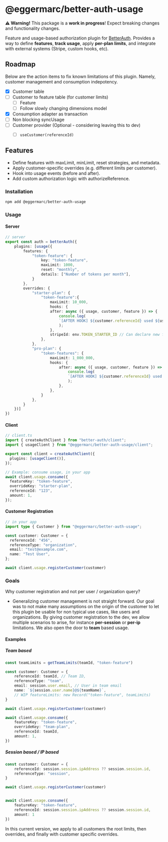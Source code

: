 # @eggermarc/better-auth-usage

**⚠️ Warning!** This package is a **work in progress**! Expect breaking changes and functionality changes.

Feature and usage-based authorization plugin for [BetterAuth](https://www.better-auth.com/). Provides a way to define **features**, **track usage**, apply **per-plan limits**, and integrate with external systems (Stripe, custom hooks, etc).

## Roadmap
Below are the action items to fix known limitations of this plugin. Namely, customer management and consumption indepotency.
- [x] Customer table
- [ ] Customer to feature table (for customer limits)
    - [ ] Feature 
    - [ ] Follow slowly changing dimensions model
- [x] Consumption adapter as transaction
- [ ] Non blocking syncUsage
- [ ] Customer provider (Optional - considering leaving this to dev)
    - [ ] `useCustomer(referenceId)`


## Features

- Define features with maxLimit, minLimit, reset strategies, and metadata.
- Apply customer-specific overrides (e.g. different limits per customer).
- Hook into usage events (before and after).
- Add custom authorization logic with authorizeReference.

### Installation
```bash
npm add @eggermarc/better-auth-usage
```

### Usage
#### Server
```typescript
// server
export const auth = betterAuth({
    plugins: [usage({
        features: {
            "token-feature": {
                key: "token-feature",
                maxLimit: 1000,
                reset: "monthly",
                details: ["Number of tokens per month"],
            }
        },
        overrides: {
            "starter-plan": {
                "token-feature":{ 
                    maxLimit: 10_000,
                    hooks: {
                    after: async ({ usage, customer, feature }) => {
                        console.log(
                        `[AFTER HOOK] ${customer.referenceId} used ${usage.amount} of ${feature.key}`
                        );
                    },
                    stripeId: env.TOKEN_STARTER_ID // Can declare new fields
                },
            },
            "pro-plan": {
                "token-features": {
                    maxLimit: 1_000_000,
                    hooks: {
                        after: async ({ usage, customer, feature }) => {
                            console.log(
                            `[AFTER HOOK] ${customer.referenceId} used ${usage.amount} of ${feature.key}`
                            );
                        },
                    },
                }
            },
        }
    })]
})
```
#### Client
```ts
// client.ts
import { createAuthClient } from "better-auth/client";
import { usageClient } from "@eggermarc/better-auth-usage/client";

export const client = createAuthClient({
  plugins: [usageClient()],
});

// Example: consume usage, in your app
await client.usage.consume({
  featureKey: "token-feature",
  overrideKey: "starter-plan",
  referenceId: "123",
  amount: 1,
});
```
#### Customer Registration
```ts
// in your app
import type { Customer } from "@eggermarc/better-auth-usage";

const customer: Customer = {
  referenceId: "456",
  referenceType: "organization",
  email: "test@example.com",
  name: "Test User",
};

await client.usage.registerCustomer(customer)
```

### Goals
Why customer registration and not per user / organization query?
- Generalizing customer management is not straight forward. Our goal was to not make many assumptions on the origin of the customer to let this plugin be usable for non typical use cases, like users and organizations. By giving customer registration to the dev, we allow multiple scenarios to arise, for instance **per-session** or **per-ip** limitations. We also open the door to **team** based usage.


#### Examples
##### Team based
```ts
const teamLimits = getTeamLimits(teamId, "token-feature") 

const customer: Customer = {
    referenceId: teamId, // Team ID,
    referenceType: "team",
    email: session.user.email, // User in team email
    name: `${session.user.name}@${teamName}`,
    // WIP featureLimits: new Record("token-feature", teamLimits)
}

await client.usage.registerCustomer(customer)

await client.usage.consume({
    featureKey: "token-feature",
    overrideKey: "team-plan",
    referenceId: teamId,
    amount: 1,
})
```
##### Session based / IP based
```ts
const customer: Customer = {
    referenceId: session.session.ipAddress ?? session.session.id,
    referenceType: "session",
}

await client.usage.registerCustomer(customer)


await client.usage.consume({
    featureKey: "token-feature",
    referenceId: session.session.ipAddress ?? session.session.id,
    amount: 1
})
```

In this current version, we apply to all customers the root limits, then overrides, and finally with customer specific overrides. 
